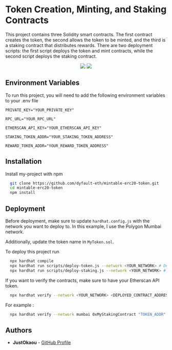 # Token Creation, Minting, and Staking Contracts

This project contains three Solidity smart contracts. The first contract creates the token, the second allows the token to be minted, and the third is a staking contract that distributes rewards. There are two deployment scripts: the first script deploys the token and mint contracts, while the second script deploys the staking contract.

<div align="center">

[![](https://img.shields.io/badge/Solidity-red)]()
[![](https://img.shields.io/badge/Node.js-green)]()

</div>

## Environment Variables

To run this project, you will need to add the following environment variables to your .env file

`PRIVATE_KEY="YOUR_PRIVATE_KEY"`

`RPC_URL="YOUR_RPC_URL"`

`ETHERSCAN_API_KEY="YOUR_ETHERSCAN_API_KEY"`

`STAKING_TOKEN_ADDR="YOUR_STAKING_TOKEN_ADDRESS"`

`REWARD_TOKEN_ADDR="YOUR_REWARD_TOKEN_ADDRESS"`

## Installation

Install my-project with npm

```bash
  git clone https://github.com/dyfault-eth/mintable-erc20-token.git
  cd mintable-erc20-token
  npm install
```

## Deployment

Before deployment, make sure to update `hardhat.config.js` with the network you want to deploy to. In this example, I use the Polygon Mumbai network.

Additionally, update the token name in `MyToken.sol`.

To deploy this project run

```bash
  npx hardhat compile
  npx hardhat run scripts/deploy-token.js --network <YOUR_NETWORK> # Deploy the token and mint contracts
  npx hardhat run scripts/deploy-staking.js --network <YOUR_NETWORK> # Deploy the staking contract
```

If you want to verify the contracts, make sure to have your Etherscan API token.

```bash
  npx hardhat verify --network <YOUR_NETWORK> <DEPLOYED_CONTRACT_ADDRESS> <CONSTRUCTOR_ARGUMENTS>
```

For example :

```bash
  npx hardhat verify --network mumbai 0xMyStakingContract "TOKEN_ADDR" "REWARD_TOKEN_ADDR"
```

## Authors

- **JustOkaou** - [GitHub Profile](https://github.com/justokaou)
